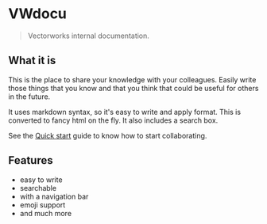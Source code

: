 # VWdocu

> Vectorworks internal documentation.

## What it is

This is the place to share your knowledge with your colleagues. Easily write those things that you know and that you think that could be useful for others in the future.

It uses markdown syntax, so it's easy to write and apply format. This is converted to fancy html on the fly. It also includes a search box. 

See the [Quick start](/About/QuickStart.md) guide to know how to start collaborating.

## Features

- easy to write
- searchable
- with a navigation bar
- emoji support
- and much more
